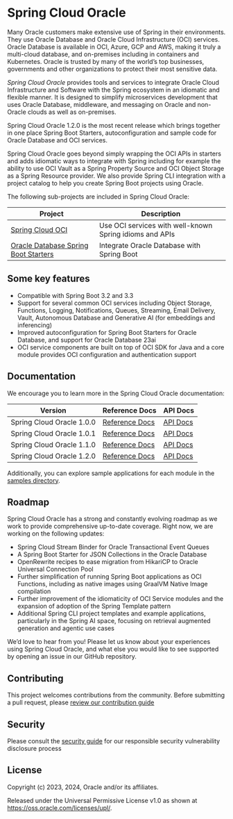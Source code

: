 # Spring Cloud Oracle

Many Oracle customers make extensive use of Spring in their environments. They use Oracle Database and Oracle Cloud Infrastructure (OCI) services. Oracle Database is available in OCI, Azure, GCP and AWS, making it truly a multi-cloud database, and on-premises including in containers and Kubernetes. Oracle is trusted by many of the world’s top businesses, governments and other organizations to protect their most sensitive data.

*Spring Cloud Oracle* provides tools and services to integrate Oracle Cloud Infrastructure and Software with the Spring ecosystem in an idiomatic and flexible manner. It is designed to simplify microservices development that uses Oracle Database, middleware, and messaging on Oracle and non-Oracle clouds as well as on-premises.     

Spring Cloud Oracle 1.2.0 is the most recent release which brings together in one place Spring Boot Starters, autoconfiguration and sample code for Oracle Database and OCI services.

Spring Cloud Oracle goes beyond simply wrapping the OCI APIs in starters and adds idiomatic ways to integrate with Spring including for example the ability to use OCI Vault as a Spring Property Source and OCI Object Storage as a Spring Resource provider. We also provide Spring CLI integration with a project catalog to help you create Spring Boot projects using Oracle.

The following sub-projects are included in Spring Cloud Oracle:

| Project                                                               | Description                                             |
|-----------------------------------------------------------------------|---------------------------------------------------------|
| [Spring Cloud OCI](./spring-cloud-oci/README.md)                      | Use OCI services with well-known Spring idioms and APIs |
| [Oracle Database Spring Boot Starters](./database/starters/README.md) | Integrate Oracle Database with Spring Boot              |

## Some key features

- Compatible with Spring Boot 3.2 and 3.3
- Support for several common OCI services including Object Storage, Functions, Logging, Notifications, Queues, Streaming, Email Delivery, Vault, Autonomous Database and Generative AI (for embeddings and inferencing)
- Improved autoconfiguration for Spring Boot Starters for Oracle Database, and support for Oracle Database 23ai
- OCI service components are built on top of OCI SDK for Java and a core module provides OCI configuration and authentication support


## Documentation

We encourage you to learn more in the  Spring Cloud Oracle documentation:

| Version                   | Reference Docs                                                                                 | API Docs                                                                           |
|---------------------------|------------------------------------------------------------------------------------------------|------------------------------------------------------------------------------------|
| Spring Cloud Oracle 1.0.0 | [Reference Docs](https://oracle.github.io/spring-cloud-oracle/1.0.0/reference/html/index.html) | [API Docs](https://oracle.github.io/spring-cloud-oracle/1.0.0/javadocs/index.html) |
| Spring Cloud Oracle 1.0.1 | [Reference Docs](https://oracle.github.io/spring-cloud-oracle/1.0.1/reference/html/index.html) | [API Docs](https://oracle.github.io/spring-cloud-oracle/1.0.1/javadocs/index.html) |
| Spring Cloud Oracle 1.1.0 | [Reference Docs](https://oracle.github.io/spring-cloud-oracle/1.1.0/reference/html/index.html) | [API Docs](https://oracle.github.io/spring-cloud-oracle/1.1.0/javadocs/index.html) |
| Spring Cloud Oracle 1.2.0 | [Reference Docs](https://oracle.github.io/spring-cloud-oracle/1.2.0/reference/html/index.html) | [API Docs](https://oracle.github.io/spring-cloud-oracle/1.2.0/javadocs/index.html) |

Additionally, you can explore sample applications for each module in the [samples directory](https://github.com/oracle/spring-cloud-oracle/tree/main/spring-cloud-oci/spring-cloud-oci-samples).

## Roadmap

Spring Cloud Oracle has a strong and constantly evolving roadmap as we work to provide comprehensive up-to-date coverage.  Right now, we are working on the following updates: 

- Spring Cloud Stream Binder for Oracle Transactional Event Queues
- A Spring Boot Starter for JSON Collections in the Oracle Database
- OpenRewrite recipes to ease migration from HikariCP to Oracle Universal Connection Pool
- Further simplification of running Spring Boot applications as OCI Functions, including as native images using GraalVM Native Image compilation
- Further improvement of the idiomaticity of OCI Service modules and the expansion of adoption of the Spring Template pattern
- Additional Spring CLI project templates and example applications, particularly in the Spring AI space, focusing on retrieval augmented generation and agentic use cases

We’d love to hear from you! Please let us know about your experiences using Spring Cloud Oracle, and what else you would like to see supported by opening an issue in our GitHub repository.

## Contributing

This project welcomes contributions from the community. Before submitting a pull request, please [review our contribution guide](./CONTRIBUTING.md)

## Security

Please consult the [security guide](./SECURITY.md) for our responsible security vulnerability disclosure process

## License

Copyright (c) 2023, 2024, Oracle and/or its affiliates.

Released under the Universal Permissive License v1.0 as shown at
<https://oss.oracle.com/licenses/upl/>.
